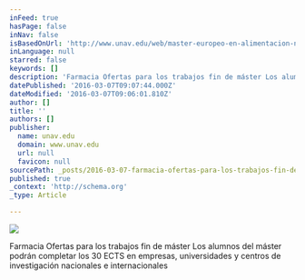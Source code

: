 ```yaml
---
inFeed: true
hasPage: false
inNav: false
isBasedOnUrl: 'http://www.unav.edu/web/master-europeo-en-alimentacion-nutricion-y-metabolismo/home'
inLanguage: null
starred: false
keywords: []
description: 'Farmacia Ofertas para los trabajos fin de máster Los alumnos del máster podrán completar los 30 ECTS en empresas, universidades y centros de investigación nacio'
datePublished: '2016-03-07T09:07:44.000Z'
dateModified: '2016-03-07T09:06:01.810Z'
author: []
title: ''
authors: []
publisher:
  name: unav.edu
  domain: www.unav.edu
  url: null
  favicon: null
sourcePath: _posts/2016-03-07-farmacia-ofertas-para-los-trabajos-fin-de-master-los-alumnos.md
published: true
_context: 'http://schema.org'
_type: Article

---
```

![](http://www.unav.edu/image/image_gallery?uuid=f32c5e92-7fe4-475e-8fb1-288813252cd4&groupId=29032&t=1456245371786&fileName=salidas_masters_farmacia_55.jpg)

Farmacia Ofertas para los trabajos fin de máster Los alumnos del máster podrán completar los 30 ECTS en empresas, universidades y centros de investigación nacionales e internacionales